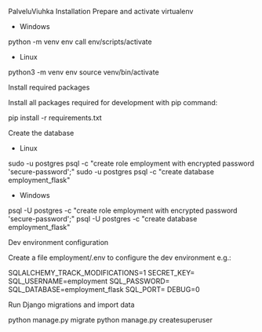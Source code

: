 PalveluViuhka
Installation
Prepare and activate virtualenv

* Windows

python -m venv env
call env/scripts/activate

* Linux

python3 -m venv env
source venv/bin/activate

Install required packages

Install all packages required for development with pip command:

pip install -r requirements.txt

Create the database

* Linux

sudo -u postgres psql -c "create role employment with encrypted password 'secure-password';"
sudo -u postgres psql -c "create database employment_flask"

* Windows

psql -U postgres -c "create role employment with encrypted password 'secure-password';"
psql -U postgres -c "create database employment_flask"

Dev environment configuration

Create a file employment/.env to configure the dev environment e.g.:

SQLALCHEMY_TRACK_MODIFICATIONS=1
SECRET_KEY=
SQL_USERNAME=employment
SQL_PASSWORD=
SQL_DATABASE=employment_flask
SQL_PORT=
DEBUG=0

Run Django migrations and import data

python manage.py migrate
python manage.py createsuperuser
